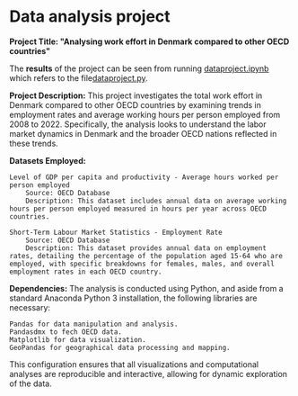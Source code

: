 # Data analysis project

**Project Title: "Analysing work effort in Denmark compared to other OECD countries"**

The **results** of the project can be seen from running [dataproject.ipynb](dataproject.ipynb) which refers to the file[dataproject.py](dataproject.py).

**Project Description:**
This project investigates the total work effort in Denmark compared to other OECD countries by examining trends in employment rates and average working hours per person employed from 2008 to 2022. Specifically, the analysis looks to understand the labor market dynamics in Denmark and the broader OECD nations reflected in these trends.

**Datasets Employed:**

    Level of GDP per capita and productivity - Average hours worked per person employed
        Source: OECD Database
        Description: This dataset includes annual data on average working hours per person employed measured in hours per year across OECD countries.

    Short-Term Labour Market Statistics - Employment Rate
        Source: OECD Database
        Description: This dataset provides annual data on employment rates, detailing the percentage of the population aged 15-64 who are employed, with specific breakdowns for females, males, and overall employment rates in each OECD country.

**Dependencies:**
The analysis is conducted using Python, and aside from a standard Anaconda Python 3 installation, the following libraries are necessary:

    Pandas for data manipulation and analysis.
    Pandasdmx to fech OECD data. 
    Matplotlib for data visualization.
    GeoPandas for geographical data processing and mapping.

This configuration ensures that all visualizations and computational analyses are reproducible and interactive, allowing for dynamic exploration of the data.